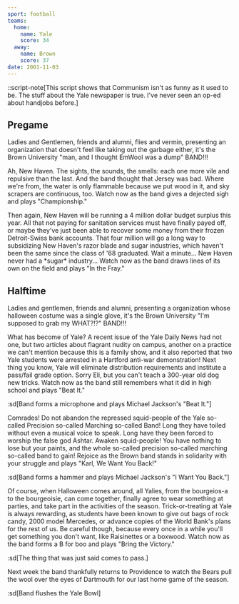 ```yaml
---
sport: football
teams:
  home:
    name: Yale
    score: 34
  away:
    name: Brown
    score: 37
date: 2001-11-03
---
```


::script-note[This script shows that Communism isn't as funny as it used to be. The stuff about the Yale newspaper is true. I've never seen an op-ed about handjobs before.]

## Pregame

Ladies and Gentlemen, friends and alumni, flies and vermin, presenting an organization that doesn't feel like taking out the garbage either, it's the Brown University "man, and I thought EmWool was a dump" BAND!!!

Ah, New Haven. The sights, the sounds, the smells: each one more vile and repulsive than the last. And the band thought that Jersey was bad. Where we're from, the water is only flammable because we put wood in it, and sky scrapers are continuous, too. Watch now as the band gives a dejected sigh and plays "Championship."

Then again, New Haven will be running a 4 million dollar budget surplus this year. All that not paying for sanitation services must have finally payed off, or maybe they've just been able to recover some money from their frozen Detroit-Swiss bank accounts. That four million will go a long way to subsidizing New Haven's razor blade and sugar industries, which haven't been the same since the class of '68 graduated. Wait a minute... New Haven never had a \*sugar\* industry... Watch now as the band draws lines of its own on the field and plays "In the Fray."

## Halftime

Ladies and gentlemen, friends and alumni, presenting a organization whose halloween costume was a single glove, it's the Brown University "I'm supposed to grab my WHAT?!?" BAND!!!

What has become of Yale? A recent issue of the Yale Daily News had not one, but two articles about flagrant nudity on campus, another on a practice we can't mention because this is a family show, and it also reported that two Yale students were arrested in a Hartford anti-war demonstration! Next thing you know, Yale will eliminate distribution requirements and institute a pass/fail grade option. Sorry Eli, but you can't teach a 300-year old dog new tricks. Watch now as the band still remembers what it did in high school and plays "Beat It."

:sd[Band forms a microphone and plays Michael Jackson's "Beat It."]

Comrades! Do not abandon the repressed squid-people of the Yale so-called Precision so-called Marching so-called Band! Long they have toiled without even a musical voice to speak. Long have they been forced to worship the false god Ashtar. Awaken squid-people! You have nothing to lose but your paints, and the whole so-called precision so-called marching so-called band to gain! Rejoice as the Brown band stands in solidarity with your struggle and plays "Karl, We Want You Back!"

:sd[Band forms a hammer and plays Michael Jackson's "I Want You Back."]

Of course, when Halloween comes around, all Yalies, from the bourgeios-a to the bourgeoisie, can come together, finally agree to wear something at parties, and take part in the activities of the season. Trick-or-treating at Yale is always rewarding, as students have been known to give out bags of rock candy, 2000 model Mercedes, or advance copies of the World Bank's plans for the rest of us. Be careful though, because every once in a while you'll get something you don't want, like Raisinettes or a boxwood. Watch now as the band forms a B for boo and plays "Bring the Victory."

:sd[The thing that was just said comes to pass.]

Next week the band thankfully returns to Providence to watch the Bears pull the wool over the eyes of Dartmouth for our last home game of the season.

:sd[Band flushes the Yale Bowl]
